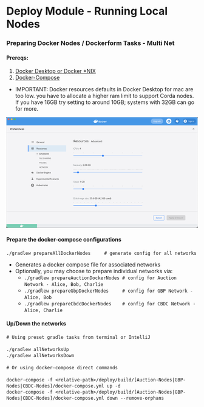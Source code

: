 # Deploy Module - Running Local Nodes

### Preparing Docker Nodes / Dockerform Tasks - Multi Net

#### Prereqs:
1. [Docker Desktop or Docker *NIX](https://docs.docker.com/docker-for-mac/install/)
2. [Docker-Compose](https://docs.docker.com/compose/install/)

- IMPORTANT: Docker resources defaults in Docker Desktop for mac are too low. you have to
allocate a higher ram limit to support Corda nodes. If you have 16GB try setting to around
  10GB; systems with 32GB can go for more.
  
![Docker Desktop Settings](docker.png)
  

#### Prepare the docker-compose configurations

```shell
./gradlew prepareAllDockerNodes     # generate config for all networks
```
- Generates a docker compose file for associated networks
- Optionally, you may choose to prepare individual networks via:
  - `./gradlew prepareAuctionDockerNodes # config for Auction Network - Alice, Bob, Charlie` 
  - `./gradlew prepareGbpDockerNodes     # config for GBP Network - Alice, Bob` 
  - `./gradlew prepareCbdcDockerNodes    # config for CBDC Network - Alice, Charlie`

#### Up/Down the networks

```shell
# Using preset gradle tasks from terminal or IntelliJ

./gradlew allNetworksUp
./gradlew allNetworksDown

# Or using docker-compose direct commands

docker-compose -f <relative-path>/deploy/build/[Auction-Nodes|GBP-Nodes|CBDC-Nodes]/docker-compose.yml up -d
docker-compose -f <relative-path>/deploy/build/[Auction-Nodes|GBP-Nodes|CBDC-Nodes]/docker-compose.yml down --remove-orphans
```